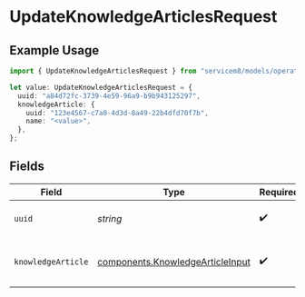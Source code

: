 # UpdateKnowledgeArticlesRequest

## Example Usage

```typescript
import { UpdateKnowledgeArticlesRequest } from "servicem8/models/operations";

let value: UpdateKnowledgeArticlesRequest = {
  uuid: "a84d72fc-3739-4e59-96a9-b9b943125297",
  knowledgeArticle: {
    uuid: "123e4567-c7a0-4d3d-8a49-22b4dfd70f7b",
    name: "<value>",
  },
};
```

## Fields

| Field                                                                                | Type                                                                                 | Required                                                                             | Description                                                                          |
| ------------------------------------------------------------------------------------ | ------------------------------------------------------------------------------------ | ------------------------------------------------------------------------------------ | ------------------------------------------------------------------------------------ |
| `uuid`                                                                               | *string*                                                                             | :heavy_check_mark:                                                                   | UUID of the Knowledge Article                                                        |
| `knowledgeArticle`                                                                   | [components.KnowledgeArticleInput](../../models/components/knowledgearticleinput.md) | :heavy_check_mark:                                                                   | Knowledge Article fields to update                                                   |